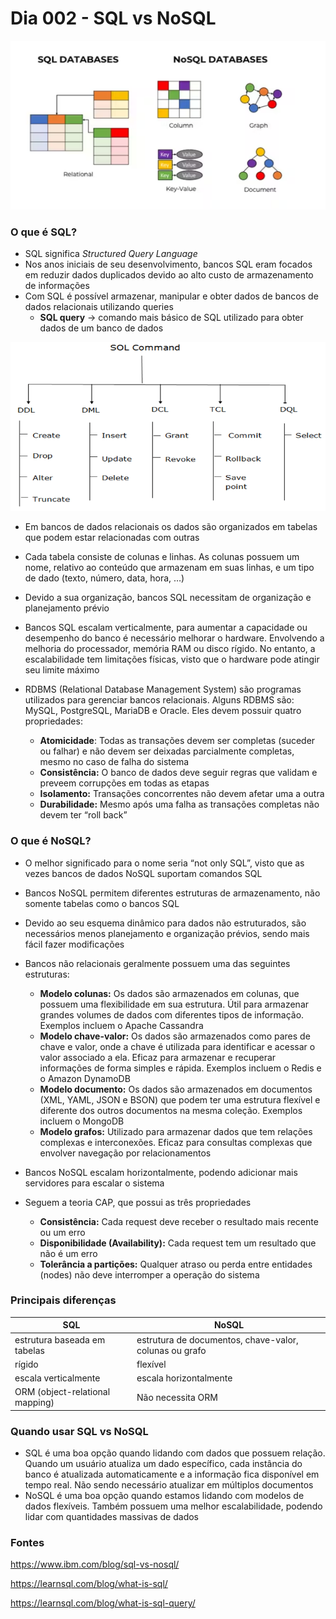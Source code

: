 # Dia 002 - SQL vs NoSQL

<p align="center">
  <img src="sql_nosql.png" alt="SQL e NoSQL" width="550" height="270">
</p>

### O que é SQL?
- SQL significa *Structured Query Language*
- Nos anos iniciais de seu desenvolvimento, bancos SQL eram focados em reduzir dados duplicados devido ao alto custo de armazenamento de informações
- Com SQL é possível armazenar, manipular e obter dados de bancos de dados relacionais utilizando queries
    - **SQL query** → comando mais básico de SQL utilizado para obter dados de um banco de dados

<p align="center">
  <img src="comandosSQL.png" alt="Comandos SQL" width="550" height="270">
</p>

- Em bancos de dados relacionais os dados são organizados em tabelas que podem estar relacionadas com outras
  
- Cada tabela consiste de colunas e linhas. As colunas possuem um nome, relativo ao conteúdo que armazenam em suas linhas, e um tipo de dado (texto, número, data, hora, …)



- Devido a sua organização, bancos SQL necessitam de organização e planejamento prévio
- Bancos SQL escalam verticalmente, para aumentar a capacidade ou desempenho do banco é necessário melhorar o hardware. Envolvendo a melhoria do processador, memória RAM ou disco rígido. No entanto, a escalabilidade tem limitações físicas, visto que o hardware pode atingir seu limite máximo
- RDBMS (Relational Database Management System) são programas utilizados para gerenciar bancos relacionais. Alguns RDBMS são: MySQL, PostgreSQL, MariaDB e Oracle. Eles devem possuir quatro propriedades:
    - **Atomicidade**: Todas as transações devem ser completas (suceder ou falhar) e não devem ser deixadas parcialmente completas, mesmo no caso de falha do sistema
    - **Consistência:** O banco de dados deve seguir regras que validam e preveem corrupções em todas as etapas
    - **Isolamento:** Transações concorrentes não devem afetar uma a outra
    - **Durabilidade:** Mesmo após uma falha as transações completas não devem ter “roll back”


### O que é NoSQL?
- O melhor significado para o nome seria “not only SQL”, visto que as vezes bancos de dados NoSQL suportam comandos SQL
- Bancos NoSQL permitem diferentes estruturas de armazenamento, não somente tabelas como o bancos SQL
- Devido ao seu esquema dinâmico para dados não estruturados, são necessários menos planejamento e organização prévios, sendo mais fácil fazer modificações
- Bancos não relacionais geralmente possuem uma das seguintes estruturas:
    - **Modelo colunas:** Os dados são armazenados em colunas, que possuem uma flexibilidade em sua estrutura. Útil para armazenar grandes volumes de dados com diferentes tipos de informação. Exemplos incluem o Apache Cassandra
    - **Modelo chave-valor:** Os dados são armazenados como pares de chave e valor, onde a chave é utilizada para identificar e acessar o valor associado a ela. Eficaz para armazenar e recuperar informações de forma simples e rápida. Exemplos incluem o Redis e o Amazon DynamoDB
    - **Modelo documento:** Os dados são armazenados em documentos (XML, YAML, JSON e BSON) que podem ter uma estrutura flexível e diferente dos outros documentos na mesma coleção. Exemplos incluem o MongoDB
    - **Modelo grafos:** Utilizado para armazenar dados que tem relações complexas e interconexões. Eficaz para consultas complexas que envolver navegação por relacionamentos



- Bancos NoSQL escalam horizontalmente, podendo adicionar mais servidores para escalar o sistema
- Seguem a teoria CAP, que possui as três propriedades
    - **Consistência:** Cada request deve receber o resultado mais recente ou um erro
    - **Disponibilidade (Availability):** Cada request tem um resultado que não é um erro
    - **Tolerância a partições:** Qualquer atraso ou perda entre entidades (nodes) não deve interromper a operação do sistema

### Principais diferenças

| SQL | NoSQL |
| --- | --- |
| estrutura baseada em tabelas | estrutura de documentos, chave-valor, colunas ou grafo |
| rígido | flexível |
| escala verticalmente | escala horizontalmente |
| ORM (object-relational mapping) | Não necessita ORM |

### Quando usar SQL vs NoSQL

- SQL é uma boa opção quando lidando com dados que possuem relação. Quando um usuário atualiza um dado específico, cada instância do banco é atualizada automaticamente e a informação fica disponível em tempo real. Não sendo necessário atualizar em múltiplos documentos
- NoSQL é uma boa opção quando estamos lidando com modelos de dados flexíveis. Também possuem uma melhor escalabilidade, podendo lidar com quantidades massivas de dados

### Fontes

https://www.ibm.com/blog/sql-vs-nosql/

https://learnsql.com/blog/what-is-sql/

https://learnsql.com/blog/what-is-sql-query/
